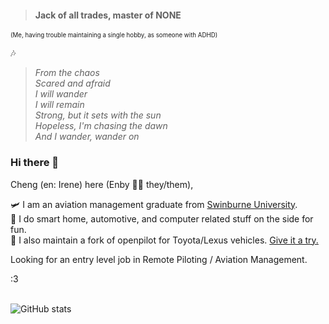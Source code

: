 > #### Jack of all trades, master of NONE
<sub><sup>(Me, having trouble maintaining a single hobby, as someone with ADHD)</sub></sup>

🎶
> <i>From the chaos\
> Scared and afraid\
> I will wander\
> I will remain\
> Strong, but it sets with the sun\
> Hopeless, I'm chasing the dawn\
> And I wander, wander on</i>

### Hi there 👋
Cheng (en: Irene) here (Enby 🏳️‍⚧️ they/them), 

🛩️ I am an aviation management graduate from [Swinburne University](https://swinburne.edu.au).\
🚗 I do smart home, automotive, and computer related stuff on the side for fun.\
🪪 I also maintain a fork of openpilot for Toyota/Lexus vehicles. [Give it a try.](https://github.com/cydia2020/dodgypilot)

Looking for an entry level job in Remote Piloting / Aviation Management.

:3

\
![GitHub stats](https://github-readme-stats.vercel.app/api?username=cydia2020&show_icons=true&theme=dark)
